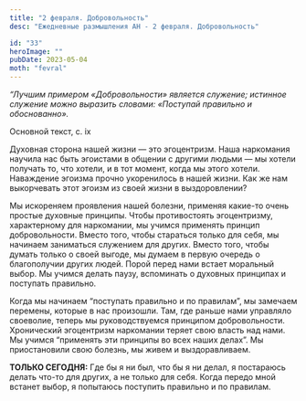 ```yaml
---
title: "2 февраля. Добровольность"
desc: "Ежедневные размышления АН - 2 февраля. Добровольность"

id: "33"
heroImage: ""
pubDate: 2023-05-04
moth: "fevral"
---
```


_“Лучшим примером «Добровольности» является служение; истинное служение можно
выразить словами: «Поступай правильно и обоснованно»._

Основной текст, с. ix

Духовная сторона нашей жизни — это эгоцентризм. Наша наркомания научила нас
быть эгоистами в общении с другими людьми — мы хотели получать то, что хотели,
и в тот момент, когда мы этого хотели. Наваждение эгоизма прочно укоренилось в
нашей жизни. Как же нам выкорчевать этот эгоизм из своей жизни в
выздоровлении?

Мы искореняем проявления нашей болезни, применяя какие-то очень простые
духовные принципы. Чтобы противостоять эгоцентризму, характерному для
наркомании, мы учимся применять принцип добровольности. Вместо того, чтобы
стараться только для себя, мы начинаем заниматься служением для других. Вместо
того, чтобы думать только о своей выгоде, мы думаем в первую очередь о
благополучии других людей. Порой перед нами встает моральный выбор. Мы учимся
делать паузу, вспоминать о духовных принципах и поступать правильно.

Когда мы начинаем “поступать правильно и по правилам”, мы замечаем перемены,
которые в нас произошли. Там, где раньше нами управляло своеволие, теперь мы
руководствуемся принципом добровольности. Хронический эгоцентризм наркомании
теряет свою власть над нами. Мы учимся “применять эти принципы во всех наших
делах”. Мы приостановили свою болезнь, мы живем и выздоравливаем.

**ТОЛЬКО СЕГОДНЯ:** Где бы я ни был, что бы я ни делал, я постараюсь делать
что-то для других, а не только для себя. Когда передо мной встанет выбор, я
попытаюсь поступить правильно и по правилам.
